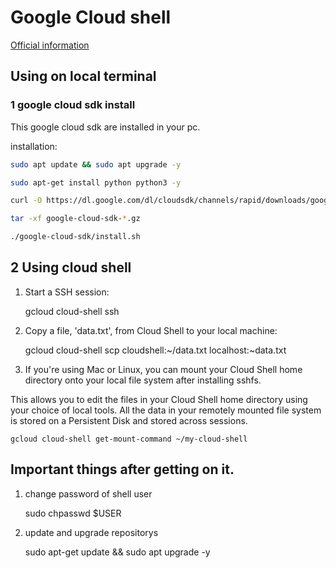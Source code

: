 # Google Cloud shell

[Official information](https://cloud.google.com/shell/docs/accessing-cloud-shell-with-gcloud)

## Using on local terminal

### 1 google cloud sdk install

This google cloud sdk are installed in your pc.

installation:

```bash
sudo apt update && sudo apt upgrade -y

sudo apt-get install python python3 -y

curl -O https://dl.google.com/dl/cloudsdk/channels/rapid/downloads/google-cloud-sdk-347.0.0-linux-arm.tar.gz

tar -xf google-cloud-sdk-*.gz

./google-cloud-sdk/install.sh 
```

## 2 Using cloud shell

1. Start a SSH session:

	gcloud cloud-shell ssh
2. Copy a file, 'data.txt', from Cloud Shell to your local machine:

	gcloud cloud-shell scp cloudshell:~/data.txt localhost:~data.txt
3. If you're using Mac or Linux, you can mount your Cloud Shell home directory onto your local file system after installing sshfs.

This allows you to edit the files in your Cloud Shell home directory using your choice of local tools. All the data in your remotely mounted file system is stored on a Persistent Disk and stored across sessions.

	gcloud cloud-shell get-mount-command ~/my-cloud-shell

## Important things after getting on it.

1. change password of shell user

	sudo chpasswd $USER
2. update and upgrade repositorys

	sudo apt-get update && sudo apt upgrade -y 

